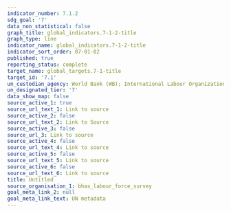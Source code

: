 ```yaml
---
indicator_number: 7.1.2
sdg_goal: '7'
data_non_statistical: false
graph_title: global_indicators.7-1-2-title
graph_type: line
indicator_name: global_indicators.7-1-2-title
indicator_sort_order: 07-01-02
published: true
reporting_status: complete
target_name: global_targets.7-1-title
target_id: '7.1'
un_custodian_agency: World Bank (WB); International Labour Organization (ILO)
un_designated_tier: '7'
data_show_map: false
source_active_1: true
source_url_text_1: Link to source
source_active_2: false
source_url_text_2: Link to Source
source_active_3: false
source_url_3: Link to source
source_active_4: false
source_url_text_4: Link to source
source_active_5: false
source_url_text_5: Link to source
source_active_6: false
source_url_text_6: Link to source
title: Untitled
source_organisation_1: bhas_labour_force_survey
goal_meta_link_2: null
goal_meta_link_text: UN metadata
---
```

